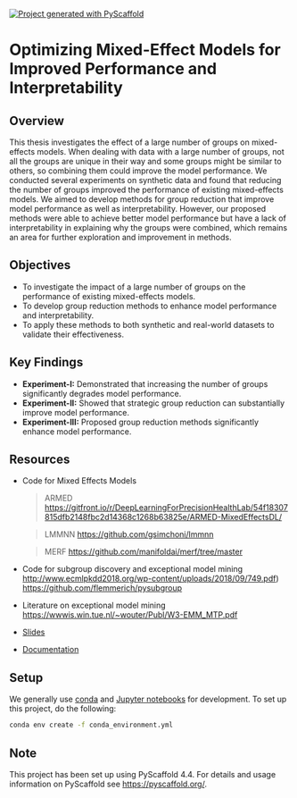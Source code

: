 <!-- These are examples of badges you might want to add to your README:
     please update the URLs accordingly

[![Built Status](https://api.cirrus-ci.com/github/<USER>/thesis.svg?branch=main)](https://cirrus-ci.com/github/<USER>/thesis)
[![ReadTheDocs](https://readthedocs.org/projects/thesis/badge/?version=latest)](https://thesis.readthedocs.io/en/stable/)
[![Coveralls](https://img.shields.io/coveralls/github/<USER>/thesis/main.svg)](https://coveralls.io/r/<USER>/thesis)
[![PyPI-Server](https://img.shields.io/pypi/v/thesis.svg)](https://pypi.org/project/thesis/)
[![Conda-Forge](https://img.shields.io/conda/vn/conda-forge/thesis.svg)](https://anaconda.org/conda-forge/thesis)
[![Monthly Downloads](https://pepy.tech/badge/thesis/month)](https://pepy.tech/project/thesis)
[![Twitter](https://img.shields.io/twitter/url/http/shields.io.svg?style=social&label=Twitter)](https://twitter.com/thesis)
-->

[![Project generated with PyScaffold](https://img.shields.io/badge/-PyScaffold-005CA0?logo=pyscaffold)](https://pyscaffold.org/)

#  Optimizing Mixed-Effect Models for Improved Performance and Interpretability

## Overview
This thesis investigates the effect of a large number of groups on mixed-effects models. When dealing with data with a large number of groups, not all the groups are unique in their way and some groups might be similar to others, so combining them could improve the model performance. We conducted several experiments on synthetic data and found that reducing the number of groups improved the performance of existing mixed-effects models. We aimed to develop methods for group reduction that improve model performance as well as interpretability. However, our proposed methods were able to achieve better model performance but have a lack of interpretability in explaining why the groups were combined, which remains an area for further exploration and improvement in methods.

## Objectives
- To investigate the impact of a large number of groups on the performance of existing mixed-effects models.
- To develop group reduction methods to enhance model performance and interpretability.
- To apply these methods to both synthetic and real-world datasets to validate their effectiveness.

## Key Findings
- **Experiment-I:** Demonstrated that increasing the number of groups significantly degrades model performance.
- **Experiment-II:** Showed that strategic group reduction can substantially improve model performance.
- **Experiment-III:** Proposed group reduction methods significantly enhance model performance.


## Resources

- Code for Mixed Effects Models
     > ARMED https://gitfront.io/r/DeepLearningForPrecisionHealthLab/54f18307815dfb2148fbc2d14368c1268b63825e/ARMED-MixedEffectsDL/

     > LMMNN https://github.com/gsimchoni/lmmnn
     
     > MERF https://github.com/manifoldai/merf/tree/master

- Code for subgroup discovery and exceptional model mining
     http://www.ecmlpkdd2018.org/wp-content/uploads/2018/09/749.pdf)
     https://github.com/flemmerich/pysubgroup

- Literature on exceptional model mining
     https://wwwis.win.tue.nl/~wouter/Publ/W3-EMM_MTP.pdf

- [Slides](https://docs.google.com/presentation/d/1uIVstYVFzIe4RDEFKaanmnqZYlY-ZEH5NMFYDYqwb1k/edit?usp=sharing)

- [Documentation](https://www.overleaf.com/3329248876jkjghsyphzxv#1cb8df)

## Setup

We generally use [conda](https://docs.conda.io/en/latest/miniconda.html) and [Jupyter notebooks](https://jupyter.org/) for development.
To set up this project, do the following:

```bash
conda env create -f conda_environment.yml
```

<!-- pyscaffold-notes -->

## Note

This project has been set up using PyScaffold 4.4. For details and usage
information on PyScaffold see https://pyscaffold.org/.
